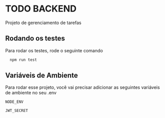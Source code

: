 # TODO BACKEND

Projeto de gerenciamento de tarefas

## Rodando os testes

Para rodar os testes, rode o seguinte comando

```bash
  npm run test
```

## Variáveis de Ambiente

Para rodar esse projeto, você vai precisar adicionar as seguintes variáveis de ambiente no seu .env

`NODE_ENV`

`JWT_SECRET`
